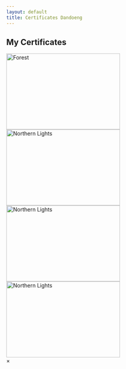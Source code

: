 ```yaml
---
layout: default
title: Certificates Dandoeng
---
```


<div id="certificates">
	<h2>My Certificates</h2>
		<div id="gallery">
			<div class="responsive">
			  <div class="img">
			    <img src="{{ '/assets/img/certificate/b_d_azure_cloud-1.jpg' | prepend: site.baseurl }}" alt="Forest" width="300" height="200">
			  </div>
			</div>
			<div class="responsive">
			  <div class="img">
			    <img src="{{ '/assets/img/certificate/b_d_p_web-1.jpg' | prepend: site.baseurl }}" alt="Northern Lights" width="300" height="200">
			  </div>
			</div>
			<div class="responsive">
			  <div class="img">
			    <img src="{{ '/assets/img/certificate/b_f_app_andro-1.jpg' | prepend: site.baseurl }}" alt="Northern Lights" width="300" height="200">
			  </div>
			</div>
			<div class="responsive">
			  <div class="img">
			    <img src="{{ '/assets/img/certificate/m_PWA-1.jpg' | prepend: site.baseurl }}" alt="Northern Lights" width="300" height="200">
			  </div>
			</div>																
		</div>
	<div class="clearfix"></div>
	<!-- The Modal -->
	<div id="myModal" class="modal">
	  <span class="close">×</span>
	  <img class="modal-content" id="img01">
	</div>
</div>
<script src="{{ '/assets/js/certificates.js' | prepend: site.baseurl }}"></script>
